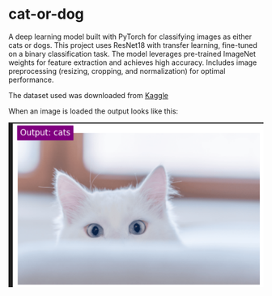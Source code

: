 # cat-or-dog

A deep learning model built with PyTorch for classifying images as either cats or dogs. This project uses ResNet18 with transfer learning, fine-tuned on a binary classification task. The model leverages pre-trained ImageNet weights for feature extraction and achieves high accuracy. Includes image preprocessing (resizing, cropping, and normalization) for optimal performance.

The dataset used was downloaded from [Kaggle](https://www.kaggle.com/datasets/samuelcortinhas/cats-and-dogs-image-classification)

When an image is loaded the output looks like this:

![Cat-or-Dog](output_example.png)
